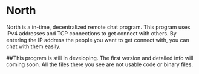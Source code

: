 # North

North is a in-time, decentralized remote chat program. This program uses IPv4 addresses and TCP connections to get connect with others. By entering the IP address the people you want to get connect with, you can chat with them easily.



##This program is still in developing. The first version and detailed info will coming soon. All the files there you see are not usable code or binary files.